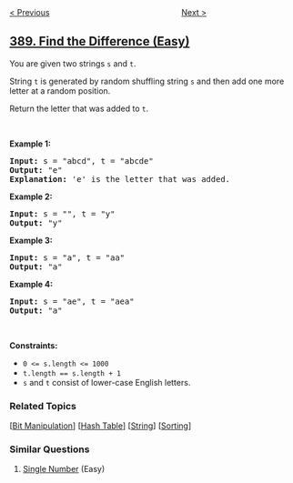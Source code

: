 <!--|This file generated by command(leetcode description); DO NOT EDIT.    |-->
<!--+----------------------------------------------------------------------+-->
<!--|@author    openset <openset.wang@gmail.com>                           |-->
<!--|@link      https://github.com/openset                                 |-->
<!--|@home      https://github.com/openset/leetcode                        |-->
<!--+----------------------------------------------------------------------+-->

[< Previous](../longest-absolute-file-path "Longest Absolute File Path")
　　　　　　　　　　　　　　　　
[Next >](../elimination-game "Elimination Game")

## [389. Find the Difference (Easy)](https://leetcode.com/problems/find-the-difference "找不同")

<p>You are given two strings <code>s</code> and <code>t</code>.</p>

<p>String <code>t</code> is generated by random shuffling string <code>s</code> and then add one more letter at a random position.</p>

<p>Return the letter that was added to <code>t</code>.</p>

<p>&nbsp;</p>
<p><strong>Example 1:</strong></p>

<pre>
<strong>Input:</strong> s = &quot;abcd&quot;, t = &quot;abcde&quot;
<strong>Output:</strong> &quot;e&quot;
<strong>Explanation:</strong> &#39;e&#39; is the letter that was added.
</pre>

<p><strong>Example 2:</strong></p>

<pre>
<strong>Input:</strong> s = &quot;&quot;, t = &quot;y&quot;
<strong>Output:</strong> &quot;y&quot;
</pre>

<p><strong>Example 3:</strong></p>

<pre>
<strong>Input:</strong> s = &quot;a&quot;, t = &quot;aa&quot;
<strong>Output:</strong> &quot;a&quot;
</pre>

<p><strong>Example 4:</strong></p>

<pre>
<strong>Input:</strong> s = &quot;ae&quot;, t = &quot;aea&quot;
<strong>Output:</strong> &quot;a&quot;
</pre>

<p>&nbsp;</p>
<p><strong>Constraints:</strong></p>

<ul>
	<li><code>0 &lt;= s.length &lt;= 1000</code></li>
	<li><code>t.length == s.length + 1</code></li>
	<li><code>s</code> and <code>t</code> consist of lower-case English letters.</li>
</ul>

### Related Topics
  [[Bit Manipulation](../../tag/bit-manipulation/README.md)]
  [[Hash Table](../../tag/hash-table/README.md)]
  [[String](../../tag/string/README.md)]
  [[Sorting](../../tag/sorting/README.md)]

### Similar Questions
  1. [Single Number](../single-number) (Easy)
